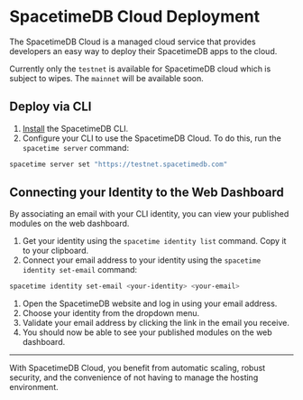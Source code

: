 # SpacetimeDB Cloud Deployment

The SpacetimeDB Cloud is a managed cloud service that provides developers an easy way to deploy their SpacetimeDB apps to the cloud.

Currently only the `testnet` is available for SpacetimeDB cloud which is subject to wipes. The `mainnet` will be available soon.

## Deploy via CLI

1. [Install](/install) the SpacetimeDB CLI.
1. Configure your CLI to use the SpacetimeDB Cloud. To do this, run the `spacetime server` command:

```bash
spacetime server set "https://testnet.spacetimedb.com"
```

## Connecting your Identity to the Web Dashboard

By associating an email with your CLI identity, you can view your published modules on the web dashboard.

1. Get your identity using the `spacetime identity list` command. Copy it to your clipboard.
1. Connect your email address to your identity using the `spacetime identity set-email` command:

```bash
spacetime identity set-email <your-identity> <your-email>
```

1. Open the SpacetimeDB website and log in using your email address.
1. Choose your identity from the dropdown menu.
1. Validate your email address by clicking the link in the email you receive.
1. You should now be able to see your published modules on the web dashboard.

---

With SpacetimeDB Cloud, you benefit from automatic scaling, robust security, and the convenience of not having to manage the hosting environment.
